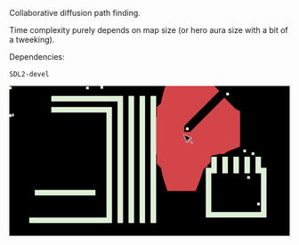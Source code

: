 Collaborative diffusion path finding.

Time complexity purely depends on map size (or hero aura size with a bit of a tweeking).

Dependencies:

    SDL2-devel

![](img/pather.gif)
